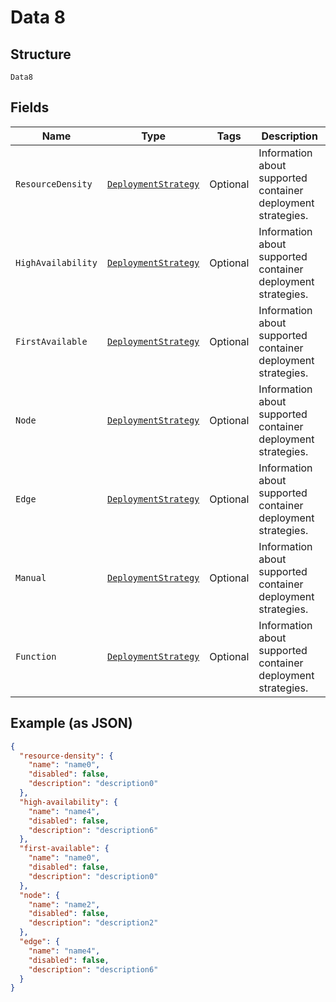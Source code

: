 
# Data 8

## Structure

`Data8`

## Fields

| Name | Type | Tags | Description |
|  --- | --- | --- | --- |
| `ResourceDensity` | [`DeploymentStrategy`](../../doc/models/deployment-strategy.md) | Optional | Information about supported container deployment strategies. |
| `HighAvailability` | [`DeploymentStrategy`](../../doc/models/deployment-strategy.md) | Optional | Information about supported container deployment strategies. |
| `FirstAvailable` | [`DeploymentStrategy`](../../doc/models/deployment-strategy.md) | Optional | Information about supported container deployment strategies. |
| `Node` | [`DeploymentStrategy`](../../doc/models/deployment-strategy.md) | Optional | Information about supported container deployment strategies. |
| `Edge` | [`DeploymentStrategy`](../../doc/models/deployment-strategy.md) | Optional | Information about supported container deployment strategies. |
| `Manual` | [`DeploymentStrategy`](../../doc/models/deployment-strategy.md) | Optional | Information about supported container deployment strategies. |
| `Function` | [`DeploymentStrategy`](../../doc/models/deployment-strategy.md) | Optional | Information about supported container deployment strategies. |

## Example (as JSON)

```json
{
  "resource-density": {
    "name": "name0",
    "disabled": false,
    "description": "description0"
  },
  "high-availability": {
    "name": "name4",
    "disabled": false,
    "description": "description6"
  },
  "first-available": {
    "name": "name0",
    "disabled": false,
    "description": "description0"
  },
  "node": {
    "name": "name2",
    "disabled": false,
    "description": "description2"
  },
  "edge": {
    "name": "name4",
    "disabled": false,
    "description": "description6"
  }
}
```


